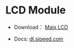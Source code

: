 LCD Module
========


* Download： [Maix LCD](http://dl.sipeed.com/MAIX/HDK/Maix-LCD/)


* Docs: [dl.sipeed.com](http://dl.sipeed.com/)
